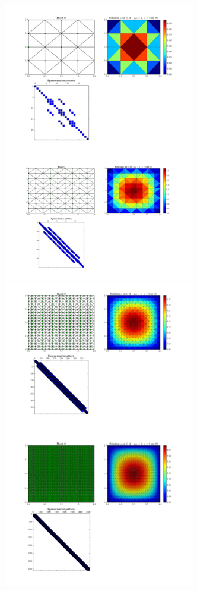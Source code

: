 ![image1](fem_triptychon_1.png)
![image2](fem_triptychon_2.png)
![image3](fem_triptychon_3.png)
![image5](fem_triptychon_5.png)
